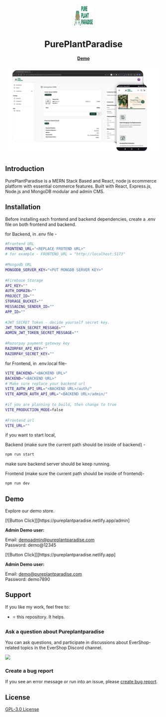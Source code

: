 <p>&nbsp;&nbsp;&nbsp;&nbsp;&nbsp;&nbsp;</p>
<p align="center">
<img width="60" height="68" alt="Pureplantparadise Logo" src="https://github.com/NirajD10/pureplantparadise/blob/main/frontend/src/assets/LOGO.png"/>
</p>
<p align="center">
  <h1 align="center">PurePlantParadise</h1>
</p>
<h4 align="center">
    <a href="https://pureplantparadise.netlify.app">Demo</a>
</h4>

<p align="center">
<img alt="PurePlantParadise" width="950" src="https://github.com/NirajD10/pureplantparadise/blob/main/pureplantparadise_screen.png"/>
</p>

## Introduction

PurePlantParadise is a MERN Stack Based and React, node js ecommerce platform with essential commerce features. Built with React, Express.js, Node.js and MongoDB modular and admin CMS.

## Installation

Before installing each frontend and backend dependencies, create a .env file on both frontend and backend.

for Backend, in .env file -

```bash
#Frontend URL
FRONTEND_URL="<REPLACE FROTEND URL>"
# for example - FRONTEND_URL = "http://localhost:5173"

#Mongodb URL
MONGODB_SERVER_KEY="<PUT MONGDB SERVER KEY>"

#Firebase Storage
API_KEY=""
AUTH_DOMAIN=""
PROJECT_ID=""
STORAGE_BUCKET=""
MESSAGING_SENDER_ID=""
APP_ID=""

#JWT SECRET Token - decide yourself secret key.
JWT_TOKEN_SECRET_MESSAGE=""
ADMIN_JWT_TOKEN_SECRET_MESSAGE=""

#Razorpay payment gateway key
RAZORPAY_API_KEY=""
RAZORPAY_SECRET_KEY=""

```

for Frontend, in .env.local file-

```bash
VITE_BACKEND="<BACKEND URL>"
BACKEND="<BACKEND URL>"
# Make sure replace your backend url
VITE_AUTH_API_URL="<BACKEND URL>/auth/"
VITE_ADMIN_AUTH_API_URL="<BACKEND URL>/admin/"

#if you are planning to build, then change to true
VITE_PRODUCTION_MODE=false

#Frontend url
VITE_URL=""
```

if you want to start local,

Backend (make sure the current path should be inside of backend) -

```bash
npm run start
```
make sure backend server should be keep running.

Frontend (make sure the current path should be inside of frontend)-
```bash
npm run dev
```

## Demo

Explore our demo store.

<p align="left">
  [![Button Click]][https://pureplantparadise.netlify.app/admin] 
</p>
<b>Admin Demo user:</b>

Email: demoadmin@pureplantparadise.com<br/>
Password: demo@12345

<p align="left">
  [![Button Click]][https://pureplantparadise.netlify.app] 
</p>
<b>Admin Demo user:</b>

Email: demo@pureplantparadise.com<br/>
Password: demo7890

## Support

If you like my work, feel free to:

- ⭐ this repository. It helps.

### Ask a question about Pureplantparadise

You can ask questions, and participate in discussions about EverShop-related topics in the EverShop Discord channel.

<a href="https://discordapp.com/users/niraj_deshmukh10"><img src="https://raw.githubusercontent.com/evershopcommerce/evershop/dev/.github/images/discord_banner_github.svg" /></a>

### Create a bug report

If you see an error message or run into an issue, please [create bug report](https://github.com/nirajd10/pureplantparadise/issues/new).

## License

[GPL-3.0 License](https://github.com/evershopcommerce/evershop/blob/main/LICENSE)
